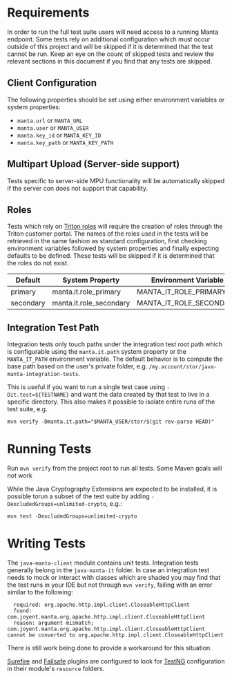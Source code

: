 
# Requirements

In order to run the full test suite users will need access to a running Manta
endpoint. Some tests rely on additional configuration which must occur outside
of this project and will be skipped if it is determined that the test cannot
be run. Keep an eye on the count of skipped tests and review the relevant
sections in this document if you find that any tests are skipped.

## Client Configuration

The following properties should be set using either environment variables or
system properties:

 - `manta.url` or `MANTA_URL`
 - `manta.user` or `MANTA_USER`
 - `manta.key_id` or `MANTA_KEY_ID`
 - `manta.key_path` or `MANTA_KEY_PATH`

## Multipart Upload (Server-side support)
Tests specific to server-side MPU functionality will be automatically skipped
if the server con does not support that capability.

## Roles
Tests which rely on [Triton roles](https://docs.joyent.com/public-cloud/rbac/roles)
will require the creation of roles through the Triton customer portal. The names
of the roles used in the tests will be retrieved in the same fashion as standard
configuration, first checking environment variables followed by system properties
and finally expecting defaults to be defined. These tests will be skipped if it
is determined that the roles do not exist.

| Default     | System Property           | Environment Variable      |
|------------ | ------------------------- | --------------------------|
| primary     | manta.it.role_primary     | MANTA_IT_ROLE_PRIMARY     |
| secondary   | manta.it.role_secondary   | MANTA_IT_ROLE_SECONDARY   |

## Integration Test Path
Integration tests only touch paths under the integration test root path which
is configurable using the `manta.it.path` system property or the `MANTA_IT_PATH`
environment variable. The default behavior is to compute the base path based on
the user's private folder, e.g. `/my.account/stor/java-manta-integration-tests`.

This is useful if you want to run a single test case using `-Dit.test=${TESTNAME}`
and want the data created by that test to live in a specific directory. This also
makes it possible to isolate entire runs of the test suite, e.g.

```
mvn verify -Dmanta.it.path="$MANTA_USER/stor/$(git rev-parse HEAD)"
```

# Running Tests

Run `mvn verify` from the project root to run all tests. Some Maven goals will
not work

While the Java Cryptography Extensions are expected to be installed, it is
possible torun a subset of the test suite by adding
`-DexcludedGroups=unlimited-crypto`, e.g.:
```
mvn test -DexcludedGroups=unlimited-crypto
```

# Writing Tests

The `java-manta-client` module contains unit tests. Integration tests generally
belong in the `java-manta-it` folder. In case an integration test needs to mock
or interact with classes which are shaded you may find that the test runs in
your IDE but not through `mvn verify`, failing with an error similar to the
following:

```
  required: org.apache.http.impl.client.CloseableHttpClient
  found: com.joyent.manta.org.apache.http.impl.client.CloseableHttpClient
  reason: argument mismatch; com.joyent.manta.org.apache.http.impl.client.CloseableHttpClient cannot be converted to org.apache.http.impl.client.CloseableHttpClient
```

There is still work being done to provide a workaround for this situation.

[Surefire](http://maven.apache.org/surefire/maven-surefire-plugin/) and
[Failsafe](http://maven.apache.org/surefire/maven-failsafe-plugin/) plugins are
configured to look for [TestNG](http://testng.org/doc/) configuration
in their module's `resource` folders.